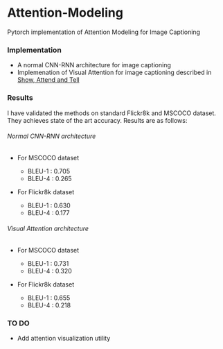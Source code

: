 # Attention-Modeling
Pytorch implementation of Attention Modeling for Image Captioning


### Implementation
- A normal CNN-RNN architecture for image captioning
- Implemenation of Visual Attention for image captioning described in [Show, Attend and Tell](https://arxiv.org/abs/1502.03044)

### Results

I have validated the methods on standard Flickr8k and MSCOCO dataset. They achieves state of the art accuracy. Results are as follows:

###### Normal CNN-RNN architecture

- For MSCOCO dataset
  - BLEU-1 : 0.705
  - BLEU-4 : 0.265

- For Flickr8k dataset
  - BLEU-1 : 0.630
  - BLEU-4 : 0.177

###### Visual Attention architecture

- For MSCOCO dataset
  - BLEU-1 : 0.731
  - BLEU-4 : 0.320

- For Flickr8k dataset
  - BLEU-1 : 0.655
  - BLEU-4 : 0.218

### TO DO
- Add attention visualization utility 

